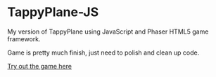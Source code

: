 # TappyPlane-JS
My version of TappyPlane using JavaScript and Phaser HTML5 game framework.

Game is pretty much finish, just need to polish and clean up code.

[Try out the game here](http://jrasay89.github.io/TappyPlane-JS/)
